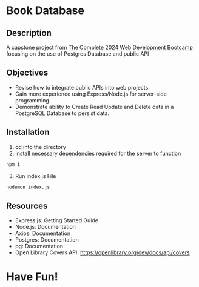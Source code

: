 # Book Database

## Description
A capstone project from [The Complete 2024 Web Development Bootcamp](https://www.udemy.com/course/the-complete-web-development-bootcamp/) focusing on the use of Postgres Database and public API

## Objectives
* Revise how to integrate public APIs into web projects.
* Gain more experience using Express/Node.js for server-side programming.
* Demonstrate ability to Create Read Update and Delete data in a PostgreSQL Database to persist data.

## Installation
1. cd into the directory
2. Install necessary dependencies required for the server to function
```bash
npm i
```
3. Run index.js File
```bash
nodemon index.js
```

## Resources
* Express.js: Getting Started Guide
* Node.js: Documentation
* Axios: Documentation
* Postgres: Documentation
* pg: Documentation
* Open Library Covers API:  https://openlibrary.org/dev/docs/api/covers

# Have Fun!